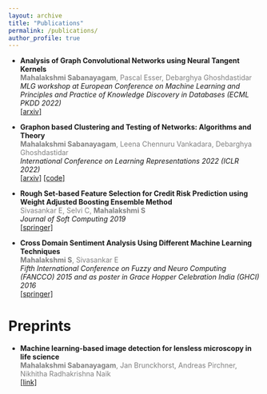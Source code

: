 ```yaml
---
layout: archive
title: "Publications"
permalink: /publications/
author_profile: true
---
```


* **Analysis of Graph Convolutional Networks using Neural Tangent Kernels** <br>
<span style="color:gray;"> **Mahalakshmi Sabanayagam**, Pascal Esser, Debarghya Ghoshdastidar </span> <br>
_MLG workshop at European Conference on Machine Learning and Principles and Practice of Knowledge Discovery in Databases  (ECML PKDD 2022)_ <br>
[[arxiv]](https://arxiv.org/abs/2110.04060)

* <span style="font-weight:bold">Graphon based Clustering and Testing of Networks: Algorithms and Theory</span> <br>
<span style="color:gray;"> **Mahalakshmi Sabanayagam**, Leena Chennuru Vankadara, Debarghya Ghoshdastidar </span>  <br>
_International Conference on Learning Representations 2022 (ICLR 2022)_ <br>
[[arxiv]](https://arxiv.org/abs/2110.02722) [[code]](https://github.com/maha-93/Clustering-Testing-Networks)

* **Rough Set-based Feature Selection for Credit Risk Prediction using Weight Adjusted
Boosting Ensemble Method** <br>
<span style="color:gray;"> Sivasankar E, Selvi C, **Mahalakshmi S** </span> <br>
_Journal of Soft Computing 2019_ <br>
[[springer]](https://link.springer.com/article/10.1007/s00500-019-04167-0) 

* **Cross Domain Sentiment Analysis Using Different Machine Learning Techniques** <br>
<span style="color:gray;"> **Mahalakshmi S**, Sivasankar E </span> <br>
_Fifth International Conference on Fuzzy and Neuro Computing (FANCCO) 2015 and as poster in Grace
Hopper Celebration India (GHCI) 2016_ <br>
[[springer]](https://link.springer.com/chapter/10.1007/978-3-319-27212-2_7)


Preprints
====

* **Machine learning-based image detection for lensless microscopy in life science** <br>
<span style="color:gray;"> **Mahalakshmi Sabanayagam**, Jan Brunckhorst, Andreas Pirchner, Nikhitha Radhakrishna Naik </span><br>
[[link]](https://www.mdsi.tum.de/fileadmin/w00cet/di-lab/LMU_-_TUM-DI-LAB_Final_Documentation_SS19.pdf)